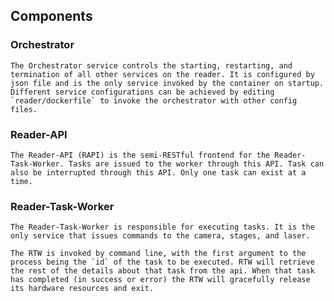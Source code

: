 ## Components

### Orchestrator

	The Orchestrator service controls the starting, restarting, and termination of all other services on the reader. It is configured by json file and is the only service invoked by the container on startup.
	Different service configurations can be achieved by editing `reader/dockerfile` to invoke the orchestrator with other config files.

### Reader-API

	The Reader-API (RAPI) is the semi-RESTful frontend for the Reader-Task-Worker. Tasks are issued to the worker through this API. Task can also be interrupted through this API. Only one task can exist at a time.

### Reader-Task-Worker
	
	The Reader-Task-Worker is responsible for executing tasks. It is the only service that issues commands to the camera, stages, and laser. 

	The RTW is invoked by command line, with the first argument to the process being the `id` of the task to be executed. RTW will retrieve the rest of the details about that task from the api. When that task has completed (in success or error) the RTW will gracefully release its hardware resources and exit. 


